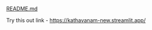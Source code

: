 
[README.md](https://github.com/user-attachments/files/21791659/README.md)


Try this out link - https://kathavanam-new.streamlit.app/
